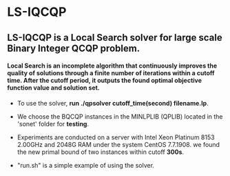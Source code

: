 # LS-IQCQP 
## LS-IQCQP is a Local Search solver for large scale Binary Integer QCQP problem.
#### Local Search is an incomplete algorithm that continuously improves the quality of solutions through a finite number of iterations within a cutoff time. After the cutoff period, it outputs the found optimal objective function value and solution set.





- To use the solver,  **run ./qpsolver cutoff_time(second) filename.lp**. 



- We choose the BQCQP instances in the MINLPLIB (QPLIB) located in the 'sonet' folder for **testing**.


-  Experiments are conducted on a server with Intel Xeon Platinum 8153 2.00GHz and 2048G RAM under the system CentOS 7.7.1908. we found the new primal bound of two instances within cutoff **300s**.


- "run.sh" is a simple example of using the solver.

  

